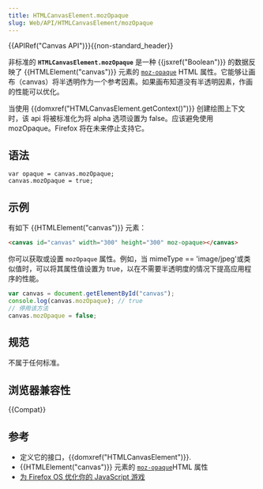 ```yaml
---
title: HTMLCanvasElement.mozOpaque
slug: Web/API/HTMLCanvasElement/mozOpaque
---
```


{{APIRef("Canvas API")}}{{non-standard_header}}

非标准的 **`HTMLCanvasElement.mozOpaque`** 是一种 {{jsxref("Boolean")}} 的数据反映了 {{HTMLElement("canvas")}} 元素的 [`moz-opaque`](/zh-CN/docs/Web/HTML/Element/canvas#moz-opaque) HTML 属性。它能够让画布（canvas）将半透明作为一个参考因素。如果画布知道没有半透明因素，作画的性能可以优化。

当使用 {{domxref("HTMLCanvasElement.getContext()")}} 创建绘图上下文时，该 api 将被标准化为将 alpha 选项设置为 false。应该避免使用 mozOpaque。Firefox 将在未来停止支持它。

## 语法

```plain
var opaque = canvas.mozOpaque;
canvas.mozOpaque = true;
```

## 示例

有如下 {{HTMLElement("canvas")}} 元素：

```html
<canvas id="canvas" width="300" height="300" moz-opaque></canvas>
```

你可以获取或设置 `mozOpaque` 属性。例如，当 mimeType == 'image/jpeg'或类似值时，可以将其属性值设置为 true，以在不需要半透明度的情况下提高应用程序的性能。

```js
var canvas = document.getElementById("canvas");
console.log(canvas.mozOpaque); // true
// 停用该方法
canvas.mozOpaque = false;
```

## 规范

不属于任何标准。

## 浏览器兼容性

{{Compat}}

## 参考

- 定义它的接口，{{domxref("HTMLCanvasElement")}}.
- {{HTMLElement("canvas")}} 元素的 [`moz-opaque`](/zh-CN/docs/Web/HTML/Element/canvas#moz-opaque)HTML 属性
- [为 Firefox OS 优化你的 JavaScript 游戏](https://hacks.mozilla.org/2013/05/optimizing-your-javascript-game-for-firefox-os/)
